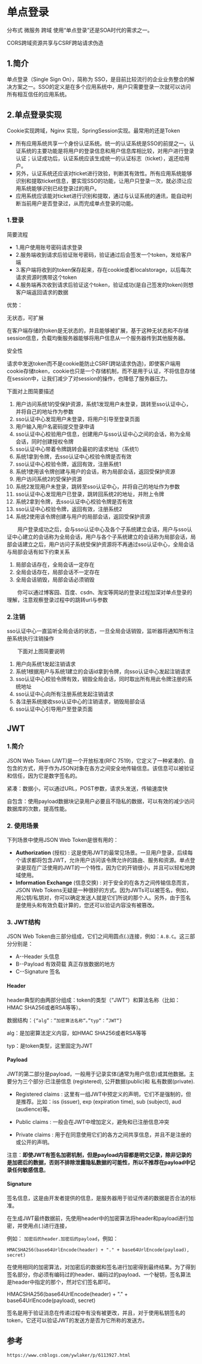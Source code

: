 # 单点登录

分布式 微服务 跨域 使用“单点登录”还是SOA时代的需求之一。

CORS跨域资源共享与CSRF跨站请求伪造

## 1.简介

单点登录（Single Sign On），简称为 SSO，是目前比较流行的企业业务整合的解决方案之一。SSO的定义是在多个应用系统中，用户只需要登录一次就可以访问所有相互信任的应用系统。

## 2.单点登录实现

Cookie实现跨域，Nginx 实现，SpringSession实现。最常用的还是Token

- 所有应用系统共享一个身份认证系统。统一的认证系统是SSO的前提之一。认证系统的主要功能是将用户的登录信息和用户信息库相比较，对用户进行登录认证；认证成功后，认证系统应该生成统一的认证标志（ticket），返还给用户。
- 另外，认证系统还应该对ticket进行效验，判断其有效性。所有应用系统能够识别和提取ticket信息，要实现SSO的功能，让用户只登录一次，就必须让应用系统能够识别已经登录过的用户。
- 应用系统应该能对ticket进行识别和提取，通过与认证系统的通讯，能自动判断当前用户是否登录过，从而完成单点登录的功能。

### 1.登录

简要流程

* 1.用户使用账号密码请求登录
* 2.服务端收到请求后验证账号密码，验证通过后会签发一个token，发给客户端
* 3.客户端将收到的token保存起来，存在cookie或者localstorage，以后每次请求资源时携带这个token
* 4.服务端再次收到请求后验证这个token，验证成功(是自己签发的token)则想客户端返回请求的数据

优势：

无状态，可扩展

在客户端存储的token是无状态的，并且能够被扩展，基于这种无状态和不存储session信息，负载均衡服务器能够将用户信息从一个服务器传到其他服务器。

安全性

请求中发送token而不是cookie能防止CSRF(跨站请求伪造)，即使客户端用cookie存储token，cookie也只是一个存储机制，而不是用于认证，不将信息存储在session中，让我们减少了对session的操作，也降低了服务器压力。

下面对上图简要描述

1. 用户访问系统1的受保护资源，系统1发现用户未登录，跳转至sso认证中心，并将自己的地址作为参数
2. sso认证中心发现用户未登录，将用户引导至登录页面
3. 用户输入用户名密码提交登录申请
4. sso认证中心校验用户信息，创建用户与sso认证中心之间的会话，称为全局会话，同时创建授权令牌
5. sso认证中心带着令牌跳转会最初的请求地址（系统1）
6. 系统1拿到令牌，去sso认证中心校验令牌是否有效
7. sso认证中心校验令牌，返回有效，注册系统1
8. 系统1使用该令牌创建与用户的会话，称为局部会话，返回受保护资源
9. 用户访问系统2的受保护资源
10. 系统2发现用户未登录，跳转至sso认证中心，并将自己的地址作为参数
11. sso认证中心发现用户已登录，跳转回系统2的地址，并附上令牌
12. 系统2拿到令牌，去sso认证中心校验令牌是否有效
13. sso认证中心校验令牌，返回有效，注册系统2
14. 系统2使用该令牌创建与用户的局部会话，返回受保护资源

　　用户登录成功之后，会与sso认证中心及各个子系统建立会话，用户与sso认证中心建立的会话称为全局会话，用户与各个子系统建立的会话称为局部会话，局部会话建立之后，用户访问子系统受保护资源将不再通过sso认证中心，全局会话与局部会话有如下约束关系

1. 局部会话存在，全局会话一定存在
2. 全局会话存在，局部会话不一定存在
3. 全局会话销毁，局部会话必须销毁

　　你可以通过博客园、百度、csdn、淘宝等网站的登录过程加深对单点登录的理解，注意观察登录过程中的跳转url与参数

### 2.注销

sso认证中心一直监听全局会话的状态，一旦全局会话销毁，监听器将通知所有注册系统执行注销操作

　　下面对上图简要说明

1. 用户向系统1发起注销请求
2. 系统1根据用户与系统1建立的会话id拿到令牌，向sso认证中心发起注销请求
3. sso认证中心校验令牌有效，销毁全局会话，同时取出所有用此令牌注册的系统地址
4. sso认证中心向所有注册系统发起注销请求
5. 各注册系统接收sso认证中心的注销请求，销毁局部会话
6. sso认证中心引导用户至登录页面



## JWT

### 1.简介

JSON Web Token (JWT)是一个开放标准(RFC 7519)，它定义了一种紧凑的、自包含的方式，用于作为JSON对象在各方之间安全地传输信息。该信息可以被验证和信任，因为它是数字签名的。

紧凑：数据小，可以通过URL，POST参数，请求头发送，传输速度快

自包含：使用payload数据块记录用户必要且不隐私的数据，可以有效的减少访问数据库的次数，提高性能。

### 2. 使用场景

下列场景中使用JSON Web Token是很有用的：

- **Authorization** (授权) : 这是使用JWT的最常见场景。一旦用户登录，后续每个请求都将包含JWT，允许用户访问该令牌允许的路由、服务和资源。单点登录是现在广泛使用的JWT的一个特性，因为它的开销很小，并且可以轻松地跨域使用。
- **Information Exchange** (信息交换) : 对于安全的在各方之间传输信息而言，JSON Web Tokens无疑是一种很好的方式。因为JWTs可以被签名，例如，用公钥/私钥对，你可以确定发送人就是它们所说的那个人。另外，由于签名是使用头和有效负载计算的，您还可以验证内容没有被篡改。

### 3. JWT结构

JSON Web Token由三部分组成，它们之间用圆点(.)连接，例如：`A.B.C`。这三部分分别是：

- A--Header 头信息
- B--Payload 有效荷载 真正存放数据的地方
- C--Signature 签名

#### Header

header典型的由两部分组成：token的类型（“JWT”）和算法名称（比如：HMAC SHA256或者RSA等等）。

数据结构：`{“alg”：”加密算法名称“。”typ“：”JWT“}`

alg：是加密算法定义内容，如HMAC SHA256或者RSA等等

typ：是token类型，这里固定为JWT

#### Payload

JWT的第二部分是payload，一般用于记录实体(通常为用户信息)或其他数据。主要分为三个部分:已注册信息 (registered), 公开数据(public)和 私有数据(private).

- Registered claims : 这里有一组JWT中预定义的声明，它们不是强制的，但是推荐。比如：iss (issuer), exp (expiration time), sub (subject), aud (audience)等。

- Public claims : 一般会在JWT中增加定义，避免和已注册信息冲突 

- Private claims : 用于在同意使用它们的各方之间共享信息，并且不是注册的或公开的声明。

   

注意：**即使JWT有签名加密机制，但是payload内容都是明文记录，除非记录的是加密后的数据，否则不排除泄露隐私数据的可能性，所以不推荐在payload中记录任何敏感信息**。

#### Signature

签名信息，这是由开发者提供的信息，是服务器用于验证传递的数据是否合法的标准。

在生成JWT最终数据前，先使用header中的加密算法将header和payload进行加密，并使用点(.)进行连接，

例如：	`加密后的header.加密后的payload`，例如：

`HMACSHA256(base64UrlEncode(header) + "." + base64UrlEncode(payload), secret)`

在使用相同的加密算法，对加密后的数据和签名进行加密得到最终结果。为了得到签名部分，你必须有编码过的header、编码过的payload、一个秘钥，签名算法是header中指定的那个，然对它们签名即可。

HMACSHA256(base64UrlEncode(header) + "." + base64UrlEncode(payload), secret)

签名是用于验证消息在传递过程中有没有被更改，并且，对于使用私钥签名的token，它还可以验证JWT的发送方是否为它所称的发送方。

## 参考

`https://www.cnblogs.com/ywlaker/p/6113927.html`